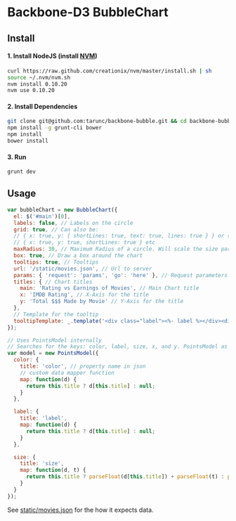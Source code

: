 # Backbone-D3 BubbleChart

## Install

#### 1. Install NodeJS (install [NVM](https://github.com/creationix/nvm))

```bash
curl https://raw.github.com/creationix/nvm/master/install.sh | sh
source ~/.nvm/nvm.sh
nvm install 0.10.20
nvm use 0.10.20
```

#### 2. Install Dependencies

```bash
git clone git@github.com:tarunc/backbone-bubble.git && cd backbone-bubble
npm install -g grunt-cli bower
npm install
bower install
```

#### 3. Run
```bash
grunt dev
```

## Usage

```javascript
var bubbleChart = new BubbleChart({
  el: $('#main')[0],
  labels: false, // Labels on the circle
  grid: true, // Can also be:
  // { x: true, y: { shortLines: true, text: true, lines: true } } or { x: { lines: false, text: true }, y: false }
  // { x: true, y: true, shortLines: true } etc
  maxRadius: 30, // Maximum Radius of a circle. Will scale the size parameter accordingly
  box: true, // Draw a box around the chart
  tooltips: true, // Tooltips
  url: '/static/movies.json', // Url to server
  params: { 'request': 'params', 'go': 'here' }, // Request parameters
  titles: { // Chart titles
    main: 'Rating vs Earnings of Movies', // Main Chart title
    x: 'IMDB Rating', // X-Axis for the title
    y: 'Total $$$ Made by Movie' // Y-Axis for the title
  },
  // Template for the tooltip
  tooltipTemplate: _.template('<div class="label"><%- label %></div><div class="x">IMDB Rating: <%- x %></div><div class="y">Box Office: $<%- y %></div><div class="size">Budget: $<%- size %></div><div class="color">Genre: <%- color %></div>'),
});

// Uses PointsModel internally
// Searches for the keys: color, label, size, x, and y. PointsModel as x and y built-in since that represents a point.
var model = new PointsModel({
  color: {
    title: 'color', // property name in json
    // custom data mapper function
    map: function(d) {
      return this.title ? d[this.title] : null;
    }
  },

  label: {
    title: 'label',
    map: function(d) {
      return this.title ? d[this.title] : null;
    }
  },

  size: {
    title: 'size',
    map: function(d, t) {
      return this.title ? parseFloat(d[this.title]) + parseFloat(t) : parseFloat(t) + 1;
    }
  }
});
```

See [static/movies.json](https://github.com/tarunc/backbone-bubble/blob/master/static/movies.json) for the how it expects data.

